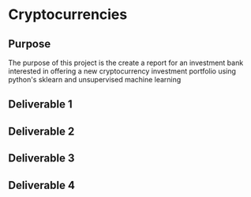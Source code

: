 # Cryptocurrencies
## Purpose
The purpose of this project is the create a report for an investment bank interested in offering a new cryptocurrency investment portfolio using python's sklearn and unsupervised machine learning
## Deliverable 1

## Deliverable 2

## Deliverable 3

## Deliverable 4
